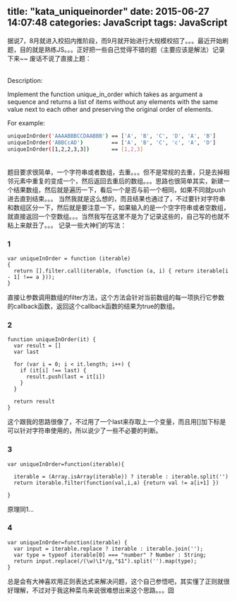 title: "kata_uniqueinorder"
date: 2015-06-27 14:07:48
categories: JavaScript
tags: JavaScript
---
据说7，8月就进入校招内推阶段，而9月就开始进行大规模校招了。。。最近开始刷题，目的就是熟练JS。。。正好把一些自己觉得不错的题（主要应该是解法）记录下来~~
废话不说了直接上题：
<!--more-->

######
Description:

Implement the function unique_in_order which takes as argument a sequence and returns a list of items without any elements with the same value next to each other and preserving the original order of elements.

For example:
``` bash
uniqueInOrder('AAAABBBCCDAABBB') == ['A', 'B', 'C', 'D', 'A', 'B']
uniqueInOrder('ABBCcAD')         == ['A', 'B', 'C', 'c', 'A', 'D']
uniqueInOrder([1,2,2,3,3])       == [1,2,3]
```
######

题目要求很简单，一个字符串或者数组，去重。。。但不是常规的去重，只是去掉相邻元素中重复的变成一个，然后返回去重后的数组。。。思路也很简单其实，新建一个结果数组，然后就是遍历一下，看后一个是否与前一个相同，如果不同就push进去直到结束。。。
当然我就是这么想的，而且结果也通过了，不过要针对字符串和数组区分一下，然后就是要注意一下，如果输入的是一个空字符串或者空数组，就直接返回一个空数组。。。当然我写在这里不是为了记录这些的，自己写的也就不粘上来献丑了。。。
记录一些大神们的写法：
### 1
```
var uniqueInOrder = function (iterable)
{
  return [].filter.call(iterable, (function (a, i) { return iterable[i - 1] !== a }));
}
```
直接让参数调用数组的filter方法，这个方法会针对当前数组的每一项执行它参数的callback函数，返回这个callback函数的结果为true的数组。

### 2
```
function uniqueInOrder(it) {
  var result = []
  var last
  
  for (var i = 0; i < it.length; i++) {
    if (it[i] !== last) {
      result.push(last = it[i])
    }
  }
  
  return result
}
```
这个跟我的思路很像了，不过用了一个last来存取上一个变量，而且用[]加下标是可以针对字符串使用的，所以说少了一些不必要的判断。

### 3
```
var uniqueInOrder=function(iterable){
 
  iterable = (Array.isArray(iterable)) ? iterable : iterable.split('')
  return iterable.filter(function(val,i,a) {return val != a[i+1] })

}
```
原理同1...

### 4
```
var uniqueInOrder=function(iterable) {
  var input = iterable.replace ? iterable : iterable.join('');
  var type = typeof iterable[0] === "number" ? Number : String;
  return input.replace(/(\w)\1*/g,"$1").split('').map(type);
}
```
总是会有大神喜欢用正则表达式来解决问题，这个自己参悟吧，其实懂了正则就很好理解，不过对于我这种菜鸟来说很难想出来这个思路。。。囧